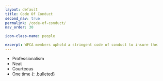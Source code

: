 ```yaml
---
layout: default
title: Code Of Conduct
second_nav: true
permalink: /code-of-conduct/
nav_order: 30

icon-class-name: people

excerpt: WFCA members uphold a stringent code of conduct to insure their customers receive consistent, industry leading results.
---
```


* Professionalism
* Neat
* Courteous
* One time
{: .bulleted}

<!-- Become a WFCA Member Today!

In becoming a WFCA member you gain access to industry information including valuable knowledge and insights from leaders in the field, best practices, research and tools for every day use. WFCA also provides a variety of networking opportunities and other services to meet the needs of our members.
We focus on current information, resources and education programs to help you keep up on the latest news, laws and issues affecting our communities.


### Membership Benefits

**​Information & Resources** - Newsletter, publications, web site and membership directories that keep you up-to-date on news, information and issues affecting you at the local level.

**Educational Opportunities** – Stay up-to-date with local education programs.

**Networking Opportunities** – WFCA meetings provide a great venue to meet and learn from experts in the industry.

**Legislative Activity** – Your state and local jurisdiction may have laws, ordinances or programs affecting you. 

WFCA follows these activities to serve you better at the local level.
WFCA members have higher productivity, lower employee turnover, improved workplace communication, and help to maintain a better-trained workforce.

### Productivity – Competitiveness - Service Delivery/Quality – Training - Workplace Safety

#### [Learn more about joining WFCA][special-report] -->
[special-report]: ../contact
